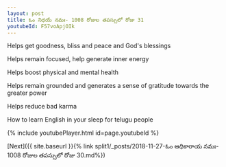 ```yaml
---
layout: post
title: ఓం నిధయే నమః- 1008 రోజుల తపస్సులో రోజు 31
youtubeId: F57voApjOIk
---
```

 
 
Helps get goodness, bliss and peace and God's blessings
 
Helps remain focused, help generate inner energy 
 
Helps boost physical and mental health 
 
Helps remain grounded and generates a sense of gratitude towards the greater power 
 
Helps reduce bad karma
 
How to learn English in your sleep for telugu people
 
 
 
 


{% include youtubePlayer.html id=page.youtubeId %}
 
[Next]({{ site.baseurl }}{% link split1/_posts/2018-11-27-ఓం ఆధికారాయ నమః- 1008 రోజుల తపస్సులో రోజు 30.md%})
 
